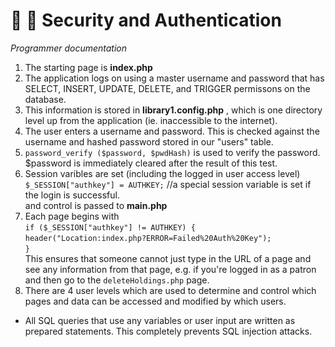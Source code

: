 # 🔐 📎 Security and Authentication 
_Programmer documentation_

1. The starting page is **index.php**
2. The application logs on using a master username and password that has SELECT, INSERT, UPDATE, DELETE, and TRIGGER permissons on the database.
3. This information is stored in **library1.config.php** , which is one directory level up from the application (ie. inaccessible to the internet).
4. The user enters a username and password. This is checked against the username and hashed password stored in our "users" table.
5. `password_verify ($password, $pwdHash)` is used to verify the password.     
$password is immediately cleared after the result of this test.
6. Session varibles are set (including the logged in user access level)    
   `$_SESSION["authkey"] = AUTHKEY;`  //a special session variable is set if the login is successful.    
    and control is passed to **main.php**
7. Each page begins with     
   `if ($_SESSION["authkey"] != AUTHKEY) {`                                                                                                                                                                   
           `header("Location:index.php?ERROR=Failed%20Auth%20Key");`                                                                                                                                            
   `}`    
   This ensures that someone cannot just type in the URL of a page and see any information from that page, e.g. if you're logged in as a patron and then go to the `deleteHoldings.php` page.
8. There are 4 user levels which are used to determine and control which pages and data can be accessed and modified by which users.

* All SQL queries that use any variables or user input are written as prepared statements. This completely prevents SQL injection attacks.
  
